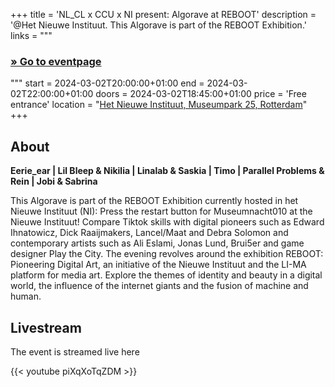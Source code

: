 +++
title = 'NL_CL x CCU x NI present: Algorave at REBOOT'
description = '@Het Nieuwe Instituut. This Algorave is part of the REBOOT Exhibition.'
links = """
  ### [» Go to eventpage ](https://nieuweinstituut.nl/events/museumnacht-2024-reboot-the-night)
"""
start = 2024-03-02T20:00:00+01:00
end = 2024-03-02T22:00:00+01:00
doors = 2024-03-02T18:45:00+01:00
price = 'Free entrance'
location = "[Het Nieuwe Instituut, Museumpark 25, Rotterdam](https://www.openstreetmap.org/node/11734474136)"
+++

<!--more-->

## About

**Eerie_ear | Lil Bleep & Nikilia | Linalab & Saskia | Timo | Parallel Problems & Rein | Jobi & Sabrina**

This Algorave is part of the REBOOT Exhibition currently hosted in het Nieuwe Instituut (NI): Press the restart button for Museumnacht010 at the Nieuwe Instituut! Compare Tiktok skills with digital pioneers such as Edward Ihnatowicz, Dick Raaijmakers, Lancel/Maat and Debra Solomon and contemporary artists such as Ali Eslami, Jonas Lund, Brui5er and game designer Play the City. The evening revolves around the exhibition REBOOT: Pioneering Digital Art, an initiative of the Nieuwe Instituut and the LI-MA platform for media art. Explore the themes of identity and beauty in a digital world, the influence of the internet giants and the fusion of machine and human.

## Livestream

The event is streamed live here

{{< youtube piXqXoTqZDM >}}